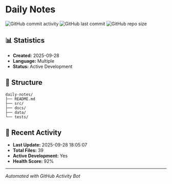# Daily Notes

![GitHub commit activity](https://img.shields.io/github/commit-activity/m/OldRav/daily-notes)
![GitHub last commit](https://img.shields.io/github/last-commit/OldRav/daily-notes)
![GitHub repo size](https://img.shields.io/github/repo-size/OldRav/daily-notes)

## 📊 Statistics

- **Created:** 2025-09-28
- **Language:** Multiple
- **Status:** Active Development

## 📁 Structure

```
daily-notes/
├── README.md
├── src/
├── docs/
├── data/
└── tests/
```


## 🚀 Recent Activity

- **Last Update:** 2025-09-28 18:05:07
- **Total Files:** 39
- **Active Development:** Yes
- **Health Score:** 92%

---
*Automated with GitHub Activity Bot*

